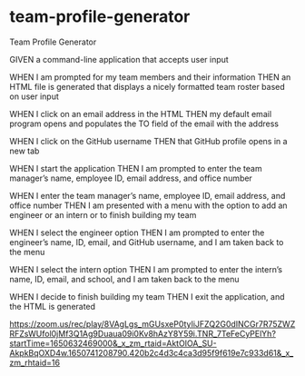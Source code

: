 # team-profile-generator
Team Profile Generator



GIVEN a command-line application that accepts user input

WHEN I am prompted for my team members and their information
THEN an HTML file is generated that displays a nicely formatted team roster based on user input

WHEN I click on an email address in the HTML
THEN my default email program opens and populates the TO field of the email with the address

WHEN I click on the GitHub username
THEN that GitHub profile opens in a new tab

WHEN I start the application
THEN I am prompted to enter the team manager’s name, employee ID, email address, and office number

WHEN I enter the team manager’s name, employee ID, email address, and office number
THEN I am presented with a menu with the option to add an engineer or an intern or to finish building my team

WHEN I select the engineer option
THEN I am prompted to enter the engineer’s name, ID, email, and GitHub username, and I am taken back to the menu

WHEN I select the intern option
THEN I am prompted to enter the intern’s name, ID, email, and school, and I am taken back to the menu

WHEN I decide to finish building my team
THEN I exit the application, and the HTML is generated



https://zoom.us/rec/play/8VAgLgs_mGUsxeP0tyIiJFZQ2G0dINCGr7R75ZWZRFZsWUfol0jMf3Q1Ag9Duaua09i0Kv8hAzY8Y59i.TNR_7TeFeCyPElYh?startTime=1650632469000&_x_zm_rtaid=AktOIOA_SU-AkpkBqOXD4w.1650741208790.420b2c4d3c4ca3d95f9f619e7c933d61&_x_zm_rhtaid=16